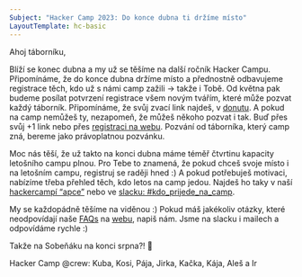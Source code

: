 ```yaml
---
Subject: "Hacker Camp 2023: Do konce dubna ti držíme místo"
LayoutTemplate: hc-basic
---
```


Ahoj táborníku,

Blíží se konec dubna a my už se těšíme na další ročník Hacker Campu.
Připomínáme, že do konce dubna držíme místo a přednostně odbavujeme registrace těch,
kdo už s námi camp zažili -> takže i Tobě. Od května pak budeme posílat potvrzení registrace
všem novým tvářím, které může pozvat každý táborník. Připomínáme, že svůj zvací link najdeš,
v [donutu](https://donut.hackercamp.cz/). A pokud na camp nemůžeš ty, nezapomeň,
že můžeš někoho pozvat i tak. Buď přes svůj +1 link nebo přes [registraci na webu](https://www.hackercamp.cz/registrace/).
Pozvání od táborníka, který camp zná, bereme jako právoplatnou pozvánku.

Moc nás těší, že už takto na konci dubna máme téměř čtvrtinu kapacity letošního campu plnou.
Pro Tebe to znamená, že pokud chceš svoje místo i na letošním campu, registruj se raději hned :)
A pokud potřebuješ motivaci, nabízíme třeba přehled těch, kdo letos na camp jedou.
Najdeš ho taky v naší [hackercampí “apce”](https://donut.hackercamp.cz/hackers/)
nebo ve [slacku: #kdo_prijede_na_camp](https://hackercampworkspace.slack.com/archives/C026KB0G8V8).

My se každopádně těšíme na viděnou :) Pokud máš jakékoliv otázky,
které neodpovídají naše [FAQs](https://www.hackercamp.cz/faq/) na [webu](https://www.hackercamp.cz/),
napiš nám. Jsme na slacku i mailech a odpovídáme rychle :)

Takže na Sobeňáku na konci srpna?! 🙂

Hacker Camp @crew: Kuba, Kosi, Pája, Jirka, Kačka, Kája, Aleš a Ir
